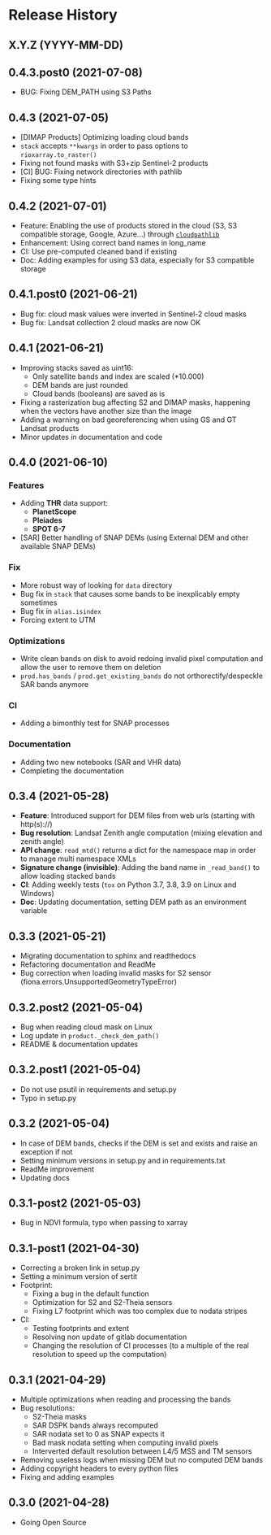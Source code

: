 # Release History

## X.Y.Z (YYYY-MM-DD)

## 0.4.3.post0 (2021-07-08)
- BUG: Fixing DEM_PATH using S3 Paths

## 0.4.3 (2021-07-05)
- [DIMAP Products] Optimizing loading cloud bands
- `stack` accepts `**kwargs` in order to pass options to `rioxarray.to_raster()`
- Fixing not found masks with S3+zip Sentinel-2 products
- [CI] BUG: Fixing network directories with pathlib
- Fixing some type hints

## 0.4.2 (2021-07-01)

- Feature: Enabling the use of products stored in the cloud
  (S3, S3 compatible storage, Google, Azure...) through [`cloudpathlib`](https://cloudpathlib.drivendata.org/)
- Enhancement: Using correct band names in long_name
- CI: Use pre-computed cleaned band if existing
- Doc: Adding examples for using S3 data, especially for S3 compatible storage

## 0.4.1.post0 (2021-06-21)

- Bug fix: cloud mask values were inverted in Sentinel-2 cloud masks
- Bug fix: Landsat collection 2 cloud masks are now OK

## 0.4.1 (2021-06-21)

- Improving stacks saved as uint16:
    - Only satellite bands and index are scaled (*10.000)
    - DEM bands are just rounded
    - Cloud bands (booleans) are saved as is
- Fixing a rasterization bug affecting S2 and DIMAP masks, happening when the vectors have another size than the image
- Adding a warning on bad georeferencing when using GS and GT Landsat products
- Minor updates in documentation and code

## 0.4.0 (2021-06-10)

### Features

- Adding **THR** data support:
    - **PlanetScope**
    - **Pleiades**
    - **SPOT 6-7**
- [SAR] Better handling of SNAP DEMs (using External DEM and other available SNAP DEMs)

### Fix

- More robust way of looking for `data` directory
- Bug fix in `stack` that causes some bands to be inexplicably empty sometimes
- Bug fix in `alias.isindex`
- Forcing extent to UTM

### Optimizations

- Write clean bands on disk to avoid redoing invalid pixel computation and allow the user to remove them on deletion
- `prod.has_bands` / `prod.get_existing_bands` do not orthorectify/despeckle SAR bands anymore

### CI

- Adding a bimonthly test for SNAP processes

### Documentation

- Adding two new notebooks (SAR and VHR data)
- Completing the documentation

## 0.3.4 (2021-05-28)

- **Feature**: Introduced support for DEM files from web urls (starting with http(s)://)
- **Bug resolution**: Landsat Zenith angle computation (mixing elevation and zenith angle)
- **API change**: `read_mtd()` returns a dict for the namespace map in order to manage multi namespace XMLs
- **Signature change (invisible)**: Adding the band name in `_read_band()` to allow loading stacked bands
- **CI**: Adding weekly tests (`tox` on Python 3.7, 3.8, 3.9 on Linux and Windows)
- **Doc**: Updating documentation, setting DEM path as an environment variable

## 0.3.3 (2021-05-21)

- Migrating documentation to sphinx and readthedocs
- Refactoring documentation and ReadMe
- Bug correction when loading invalid masks for S2 sensor (fiona.errors.UnsupportedGeometryTypeError)

## 0.3.2.post2 (2021-05-04)

- Bug when reading cloud mask on Linux
- Log update in `product._check_dem_path()`
- README & documentation updates

## 0.3.2.post1 (2021-05-04)

- Do not use psutil in requirements and setup.py
- Typo in setup.py

## 0.3.2 (2021-05-04)

- In case of DEM bands, checks if the DEM is set and exists and raise an exception if not
- Setting minimum versions in setup.py and in requirements.txt
- ReadMe improvement
- Updating docs

## 0.3.1-post2 (2021-05-03)

- Bug in NDVI formula, typo when passing to xarray

## 0.3.1-post1 (2021-04-30)

- Correcting a broken link in setup.py
- Setting a minimum version of sertit
- Footprint:
    - Fixing a bug in the default function
    - Optimization for S2 and S2-Theia sensors
    - Fixing L7 footprint which was too complex due to nodata stripes
- CI:
    - Testing footprints and extent
    - Resolving non update of gitlab documentation
    - Changing the resolution of CI processes (to a multiple of the real resolution to speed up the computation)

## 0.3.1 (2021-04-29)

- Multiple optimizations when reading and processing the bands
- Bug resolutions:
    - S2-Theia masks
    - SAR DSPK bands always recomputed
    - SAR nodata set to 0 as SNAP expects it
    - Bad mask nodata setting when computing invalid pixels
    - Interverted default resolution between L4/5 MSS and TM sensors
- Removing useless logs when missing DEM but no computed DEM bands
- Adding copyright headers to every python files
- Fixing and adding examples

## 0.3.0 (2021-04-28)

- Going Open Source
